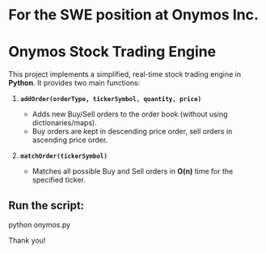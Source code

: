 # For the SWE position at Onymos Inc.

# Onymos Stock Trading Engine

This project implements a simplified, real-time stock trading engine in **Python**. It provides two main functions:

1. **`addOrder(orderType, tickerSymbol, quantity, price)`**  
   - Adds new Buy/Sell orders to the order book (without using dictionaries/maps).  
   - Buy orders are kept in descending price order, sell orders in ascending price order.

2. **`matchOrder(tickerSymbol)`**  
   - Matches all possible Buy and Sell orders in **O(n)** time for the specified ticker.

## Run the script:
python onymos.py


Thank you!
